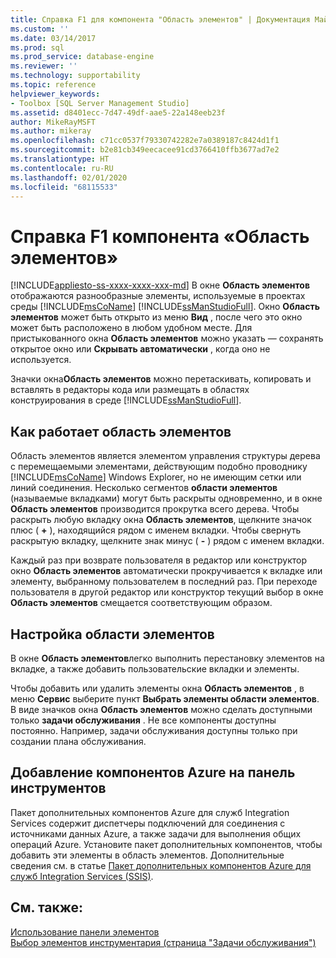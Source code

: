```yaml
---
title: Справка F1 для компонента "Область элементов" | Документация Майкрософт
ms.custom: ''
ms.date: 03/14/2017
ms.prod: sql
ms.prod_service: database-engine
ms.reviewer: ''
ms.technology: supportability
ms.topic: reference
helpviewer_keywords:
- Toolbox [SQL Server Management Studio]
ms.assetid: d8401ecc-7d47-49df-aae5-22a148eeb23f
author: MikeRayMSFT
ms.author: mikeray
ms.openlocfilehash: c71cc0537f79330742282e7a0389187c8424d1f1
ms.sourcegitcommit: b2e81cb349eecacee91cd3766410ffb3677ad7e2
ms.translationtype: HT
ms.contentlocale: ru-RU
ms.lasthandoff: 02/01/2020
ms.locfileid: "68115533"
---
```

# <a name="toolbox-component-f1-help"></a>Справка F1 компонента «Область элементов»
[!INCLUDE[appliesto-ss-xxxx-xxxx-xxx-md](../../includes/appliesto-ss-xxxx-xxxx-xxx-md.md)]
  В окне **Область элементов** отображаются разнообразные элементы, используемые в проектах среды [!INCLUDE[msCoName](../../includes/msconame-md.md)] [!INCLUDE[ssManStudioFull](../../includes/ssmanstudiofull-md.md)]. Окно **Область элементов** может быть открыто из меню **Вид** , после чего это окно может быть расположено в любом удобном месте. Для пристыкованного окна **Область элементов** можно указать — сохранять открытое окно или **Скрывать автоматически** , когда оно не используется.  
  
 Значки окна**Область элементов** можно перетаскивать, копировать и вставлять в редакторы кода или размещать в областях конструирования в среде [!INCLUDE[ssManStudioFull](../../includes/ssmanstudiofull-md.md)].  
  
## <a name="how-the-toolbox-works"></a>Как работает область элементов  
 Область элементов является элементом управления структуры дерева с перемещаемыми элементами, действующим подобно проводнику [!INCLUDE[msCoName](../../includes/msconame-md.md)] Windows Explorer, но не имеющим сетки или линий соединения. Несколько сегментов **области элементов** (называемые вкладками) могут быть раскрыты одновременно, и в окне **Область элементов** производится прокрутка всего дерева. Чтобы раскрыть любую вкладку окна **Область элементов**, щелкните значок плюс ( **+** ), находящийся рядом с именем вкладки. Чтобы свернуть раскрытую вкладку, щелкните знак минус ( **-** ) рядом с именем вкладки.  
  
 Каждый раз при возврате пользователя в редактор или конструктор окно **Область элементов** автоматически прокручивается к вкладке или элементу, выбранному пользователем в последний раз. При переходе пользователя в другой редактор или конструктор текущий выбор в окне **Область элементов** смещается соответствующим образом.  
  
## <a name="customize-the-toolbox"></a>Настройка области элементов  
 В окне **Область элементов**легко выполнить перестановку элементов на вкладке, а также добавить пользовательские вкладки и элементы.  
  
 Чтобы добавить или удалить элементы окна **Область элементов** , в меню **Сервис** выберите пункт **Выбрать элементы области элементов**. В виде значков окна **Область элементов** можно сделать доступными только **задачи обслуживания** . Не все компоненты доступны постоянно. Например, задачи обслуживания доступны только при создании плана обслуживания.  
  
## <a name="add-azure-components-to-the-toolbox"></a>Добавление компонентов Azure на панель инструментов  
 Пакет дополнительных компонентов Azure для служб Integration Services содержит диспетчеры подключений для соединения с источниками данных Azure, а также задачи для выполнения общих операций Azure. Установите пакет дополнительных компонентов, чтобы добавить эти элементы в область элементов. Дополнительные сведения см. в статье [Пакет дополнительных компонентов Azure для служб Integration Services (SSIS)](../../integration-services/azure-feature-pack-for-integration-services-ssis.md).  
  
## <a name="see-also"></a>См. также:  
 [Использование панели элементов](../../ssms/use-the-toolbox.md)   
 [Выбор элементов инструментария (страница "Задачи обслуживания")](https://msdn.microsoft.com/library/b92c9054-7479-45d8-a54c-c1bb6699bdb3)  
